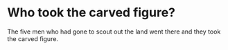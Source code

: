 # Who took the carved figure?

The five men who had gone to scout out the land went there and they took the carved figure.
